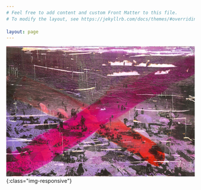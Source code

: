 ```yaml
---
# Feel free to add content and custom Front Matter to this file.
# To modify the layout, see https://jekyllrb.com/docs/themes/#overriding-theme-defaults

layout: page
---
```


![welcome](/data/querformat/58_1k.jpg){:class="img-responsive"}
<meta name="p:domain_verify" content="5a2115b52fbcfc62e6ee73300551f14b"/>